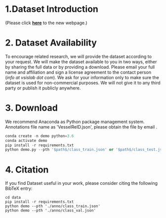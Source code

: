 # 1.Dataset Introduction
(Please click [**here**](http://www.vsislab.com/) to the new webpage.)



# 2. Dataset Availability
To encourage related research, we will provide the dataset according to your request. 
We will make the dataset available to you in two ways, either by sharing the full data or by providing a download.
Please email your full name and affiliation and sign a license agreement to the contact person (*info at vsislab dot com*). 
We ask for your information only to make sure the dataset is used for non-commercial purposes. 
We will not give it to any third party or publish it publicly anywhere.

# 3. Download
We recommend Anaconda as Python package management system. Annotations file name as 'VesselReID.json', please obtain the file by email .

```python
conda create -n demo python=3.6
conda activate demo
pip install -r requirements.txt
python demo.py --pth '$path$/class_train.json' or '$path$/class_test.json' --save_pth '$path$/datasets/VesselReID'    # pth is the address of the annotations file and save_pth is the address where the data set is downloaded and saved
```

# 4. Citation
If you find Dataset useful in your work, please consider citing the following BibTeX entry:

```
cd data
pip install -r requirements.txt
python demo --pth './anno/class_train.json'
python demo --pth './anno/class_val.json'
```

